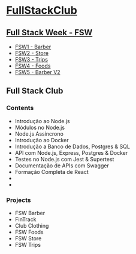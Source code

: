 # [FullStackClub](https://fullstackclub.com.br)

## [Full Stack Week - FSW](https://fullstackclub.com.br/fsw/)
<ul>
  <li><a href="https://github.com/douglasdl/FSW-Barber">FSW1 - Barber</a></li>
  <li><a href="https://github.com/douglasdl/FSW-Store">FSW2 - Store</a></li>
  <li><a href="https://github.com/douglasdl/FSW-Trips">FSW3 - Trips</a></li>
  <li><a href="https://github.com/douglasdl/FSW-Foods">FSW4 - Foods</a></li>
  <li><a href="https://github.com/douglasdl/FSW-Barber">FSW5 - Barber V2</a></li>
</ul>

## Full Stack Club

### Contents
<ul>
  <li>Introdução ao Node.js</li>
  <li>Módulos no Node.js</li>
  <li>Node.js Assíncrono</li>
  <li>Introdução ao Docker</li>
  <li>Introdução a Banco de Dados, Postgres & SQL</li>
  <li>API com Node.js, Express, Postgres & Docker</li>
  <li>Testes no Node.js com Jest & Supertest</li>
  <li>Documentação de APIs com Swagger</li>
  <li>Formação Completa de React</li>
  <li></li>
  <li></li>
</ul>

### Projects
<ul>
  <li>FSW Barber</li>
  <li>FinTrack</li>
  <li>Club Clothing</li>
  <li>FSW Foods</li>
  <li>FSW Store</li>
  <li>FSW Trips</li>
</ul>

